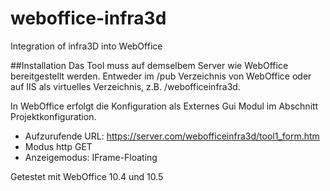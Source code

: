 # weboffice-infra3d
Integration of infra3D into WebOffice

##Installation
Das Tool muss auf demselbem Server wie WebOffice bereitgestellt werden. Entweder im /pub Verzeichnis von WebOffice oder auf IIS als virtuelles Verzeichnis, z.B. /webofficeinfra3d.

In WebOffice erfolgt die Konfiguration als Externes Gui Modul im Abschnitt Projektkonfiguration.

* Aufzurufende URL: https://server.com/webofficeinfra3d/tool1_form.htm
* Modus http GET
* Anzeigemodus: IFrame-Floating

Getestet mit WebOffice 10.4 und 10.5
